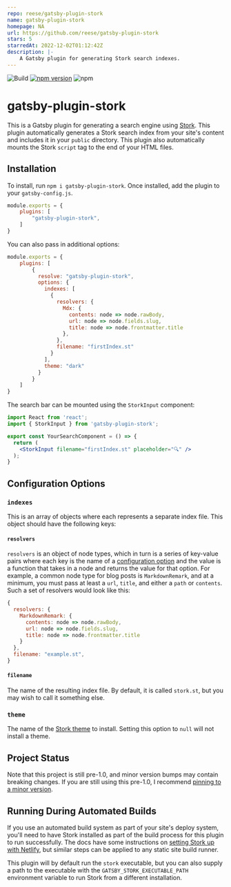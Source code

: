 ```yaml
---
repo: reese/gatsby-plugin-stork
name: gatsby-plugin-stork
homepage: NA
url: https://github.com/reese/gatsby-plugin-stork
stars: 5
starredAt: 2022-12-02T01:12:42Z
description: |-
    A Gatsby plugin for generating Stork search indexes.
---
```


![Build](https://github.com/reese/gatsby-plugin-stork/workflows/Build%20and%20Test/badge.svg)
[![npm version](https://badge.fury.io/js/gatsby-plugin-stork.svg)](https://badge.fury.io/js/gatsby-plugin-stork)
![npm](https://img.shields.io/npm/dt/gatsby-plugin-stork)

# gatsby-plugin-stork

This is a Gatsby plugin for generating a search engine using [Stork](https://github.com/jameslittle230/stork).
This plugin automatically generates a Stork search index from your site's content and includes it in your `public` directory.
This plugin also automatically mounts the Stork `script` tag to the end of your HTML files.

## Installation

To install, run `npm i gatsby-plugin-stork`.
Once installed, add the plugin to your `gatsby-config.js`.

```js
module.exports = {
    plugins: [
        "gatsby-plugin-stork",
    ]
}
```

You can also pass in additional options:

```js
module.exports = {
    plugins: [
        {
          resolve: "gatsby-plugin-stork",
          options: {
            indexes: [
              {
                resolvers: {
                  Mdx: {
                    contents: node => node.rawBody,
                    url: node => node.fields.slug,
                    title: node => node.frontmatter.title
                  },
                },
                filename: "firstIndex.st"
              }
            ],
            theme: "dark"
          }
        }
    ]
}
```

The search bar can be mounted using the `StorkInput` component:

```jsx
import React from 'react';
import { StorkInput } from 'gatsby-plugin-stork';

export const YourSearchComponent = () => {
  return (
    <StorkInput filename="firstIndex.st" placeholder="🔍" />
  );
}
```

## Configuration Options

### `indexes`

This is an array of objects where each represents a separate index file.
This object should have the following keys:

#### `resolvers`

`resolvers` is an object of node types, which in turn is a series of key-value pairs where each key is the name of a [configuration option](https://stork-search.net/docs/config-ref) and the value is a function that takes in a node and returns the value for that option.
For example, a common node type for blog posts is `MarkdownRemark`, and at a minimum, you must pass at least a `url`, `title`, and either a `path` or `contents`.
Such a set of resolvers would look like this:

```js
{
  resolvers: {
    MarkdownRemark: {
      contents: node => node.rawBody,
      url: node => node.fields.slug,
      title: node => node.frontmatter.title
    }
  },
  filename: "example.st",
}
```

#### `filename`

The name of the resulting index file.
By default, it is called `stork.st`, but you may wish to call it something else.

### `theme`

The name of the [Stork theme](https://stork-search.net/themes) to install.
Setting this option to `null` will not install a theme.

## Project Status

Note that this project is still pre-1.0, and minor version bumps may contain breaking changes. If you are still using this pre-1.0, I recommend [pinning to a minor version](https://docs.npmjs.com/cli/v6/using-npm/semver#tilde-ranges-123-12-1).

## Running During Automated Builds

If you use an automated build system as part of your site's deploy system, you'll need to have Stork installed as part of the build process for this plugin to run successfully.
The docs have some instructions on [setting Stork up with Netlify](https://stork-search.net/docs/stork-and-netlify), but similar steps can be applied to any static site build runner.

This plugin will by default run the `stork` executable, but you can also supply a path to the executable with the `GATSBY_STORK_EXECUTABLE_PATH` environment variable to run Stork from a different installation.

